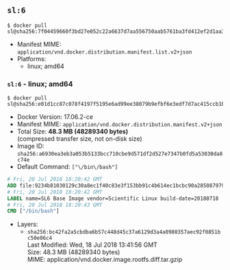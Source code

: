 ## `sl:6`

```console
$ docker pull sl@sha256:7f04459660f3bd27e052c22a6637d7aa556750aab5761ba3fd412ef2d1aa3c51
```

-	Manifest MIME: `application/vnd.docker.distribution.manifest.list.v2+json`
-	Platforms:
	-	linux; amd64

### `sl:6` - linux; amd64

```console
$ docker pull sl@sha256:e01d1cc87c078f4197f5195e6ad99ee38079b9efbf6e3edf7d7ac415ccb1b248
```

-	Docker Version: 17.06.2-ce
-	Manifest MIME: `application/vnd.docker.distribution.manifest.v2+json`
-	Total Size: **48.3 MB (48289340 bytes)**  
	(compressed transfer size, not on-disk size)
-	Image ID: `sha256:a6930ea3eb3a053b5133bcc710cbe9d571df2d527e7347b0fd5a53030da8c74e`
-	Default Command: `["\/bin\/bash"]`

```dockerfile
# Fri, 20 Jul 2018 18:20:42 GMT
ADD file:9234b81030129c30a8ec1f40c83e3f153bb91c4b614ec1bcbc90a28508797973 in / 
# Fri, 20 Jul 2018 18:20:42 GMT
LABEL name=SL6 Base Image vendor=Scientific Linux build-date=20180718
# Fri, 20 Jul 2018 18:20:43 GMT
CMD ["/bin/bash"]
```

-	Layers:
	-	`sha256:bc42fa2a5cbdba6b57c448d45c37a6129d3a4a0980357aec92f0851bc50e06c4`  
		Last Modified: Wed, 18 Jul 2018 13:41:56 GMT  
		Size: 48.3 MB (48289340 bytes)  
		MIME: application/vnd.docker.image.rootfs.diff.tar.gzip
